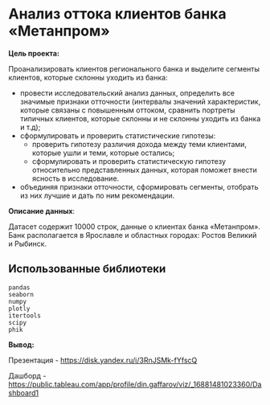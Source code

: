 # Анализ оттока клиентов банка «Метанпром»

**Цель проекта:**

Проанализировать клиентов регионального банка и выделите сегменты клиентов, которые склонны уходить из банка:
- провести исследовательский анализ данных, определить все значимые признаки отточности (интервалы значений характеристик, которые связаны с повышенным оттоком, сравнить портреты типичных клиентов, которые склонны и не склонны уходить из банка и т.д);
- сформулировать и проверить статистические гипотезы:
    - проверить гипотезу различия дохода между теми клиентами, которые ушли и теми, которые остались;
    - сформулировать и проверить статистическую гипотезу относительно представленных данных, которая поможет внести ясность в исследование.
- объединяя признаки отточности, сформировать сегменты, отобрать из них лучшие и дать по ним рекомендации.


**Описание данных**: 

Датасет содержит 10000 строк, данные о клиентах банка «Метанпром». Банк располагается в Ярославле и областных городах: Ростов Великий и Рыбинск.


## Использованные библиотеки
```
pandas
seaborn
numpy
plotly
itertools
scipy
phik
```
**Вывод:**

Презентация - https://disk.yandex.ru/i/3RnJSMk-fYfscQ

Дашборд - https://public.tableau.com/app/profile/din.gaffarov/viz/_16881481023360/Dashboard1
